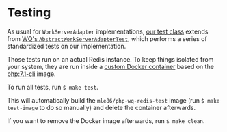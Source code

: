 # Testing

As usual for `WorkServerAdapter` implementations,
[our test class](test/10-RedisServerTest.php)
extends from
[WQ's `AbstractWorkServerAdapterTest`](https://github.com/mle86/php-wq/blob/master/test/helper/AbstractWorkServerAdapterTest.php),
which performs a series of standardized tests
on our implementation.

Those tests run on an actual Redis instance.
To keep things isolated from your system,
they are run inside a [custom Docker container](Dockerfile)
based on the [php:7.1-cli](https://hub.docker.com/_/php/) image.

To run all tests,
run
`$ make test`.

This will automatically build the `mle86/php-wq-redis-test` image
(run `$ make test-image` to do so manually)
and delete the container afterwards.

If you want to remove the Docker image afterwards,
run
`$ make clean`.

